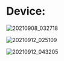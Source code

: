 <h1>Device:</h1>

![20210908_032718](https://github.com/Devjoti-Barman-Sachin/Arduino/assets/83834242/b3260ba8-69c8-4b6c-b1a0-9f75776305cd)

![20210912_025109](https://github.com/Devjoti-Barman-Sachin/Arduino/assets/83834242/7dfb4b2d-8762-40bf-b17a-38846462a1f9)

![20210912_043205](https://github.com/Devjoti-Barman-Sachin/Arduino/assets/83834242/b4278ac7-8355-48d1-8f06-aa4ee4c1c806)

